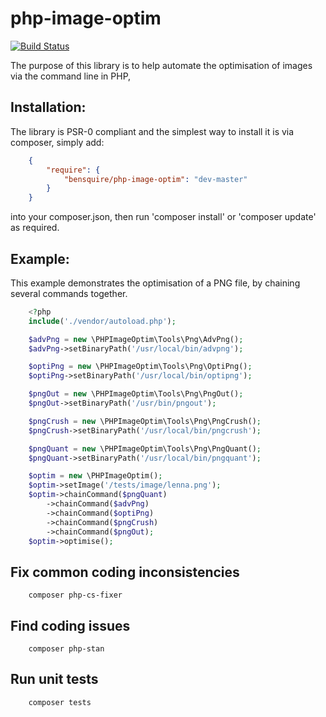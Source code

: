 php-image-optim
===============
[![Build Status](https://travis-ci.org/bensquire/php-image-optim.png)](https://travis-ci.org/bensquire/php-image-optim)

The purpose of this library is to help automate the optimisation of images via the command line in PHP,

Installation:
-------------
The library is PSR-0 compliant and the simplest way to install it is via composer, simply add:

```json
    {
        "require": {
            "bensquire/php-image-optim": "dev-master"
        }
    }
```

into your composer.json, then run 'composer install' or 'composer update' as required.

Example:
--------
This example demonstrates the optimisation of a PNG file, by chaining several commands together.

```php
    <?php
    include('./vendor/autoload.php');

    $advPng = new \PHPImageOptim\Tools\Png\AdvPng();
    $advPng->setBinaryPath('/usr/local/bin/advpng');

    $optiPng = new \PHPImageOptim\Tools\Png\OptiPng();
    $optiPng->setBinaryPath('/usr/local/bin/optipng');

    $pngOut = new \PHPImageOptim\Tools\Png\PngOut();
    $pngOut->setBinaryPath('/usr/bin/pngout');

    $pngCrush = new \PHPImageOptim\Tools\Png\PngCrush();
    $pngCrush->setBinaryPath('/usr/local/bin/pngcrush');

    $pngQuant = new \PHPImageOptim\Tools\Png\PngQuant();
    $pngQuant->setBinaryPath('/usr/local/bin/pngquant');

    $optim = new \PHPImageOptim();
    $optim->setImage('/tests/image/lenna.png');
    $optim->chainCommand($pngQuant)
        ->chainCommand($advPng)
        ->chainCommand($optiPng)
        ->chainCommand($pngCrush)
        ->chainCommand($pngOut);
    $optim->optimise();
```

## Fix common coding inconsistencies
```console
    composer php-cs-fixer
```

## Find coding issues
```console
    composer php-stan
```

## Run unit tests
```console
    composer tests
```